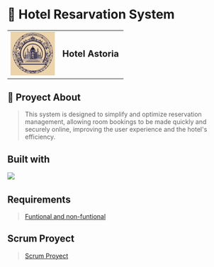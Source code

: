 # 🏨 Hotel Resarvation System
<table>
  <tr>
    <td><img src="images/logohotel.png" alt="Logo" width="100"/></td>
    <td style="vertical-align: middle; padding-left: 10px; font-size: 20px;">
      <strong>Hotel Astoria</strong>
    </td>
  </tr>
</table>

## 🧩 Proyect About
>This system is designed to simplify and optimize reservation management, allowing room bookings to be made quickly and securely online, improving the user experience and the hotel's efficiency.

## Built with
<p align="left">
  <a href="https://skillicons.dev">
    <img src="https://skillicons.dev/icons?i=react,nodejs,html,css,js,java,spring,idea,mongodb,postgres,vscode,aws,github,git,docker,windows&perline=8"/>
  </a>
</p>

## Requirements
> [Funtional and non-funtional](./SystemRequirements.md)

## Scrum Proyect
> [Scrum Proyect](https://github.com/orgs/daswsi-utp/projects/5/views/5)


   
